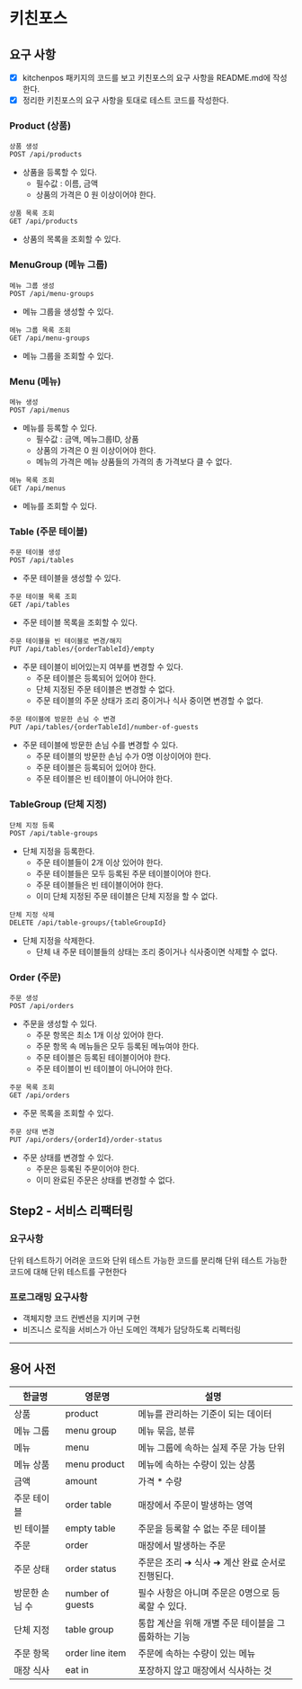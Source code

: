 # 키친포스

## 요구 사항

- [X] kitchenpos 패키지의 코드를 보고 키친포스의 요구 사항을 README.md에 작성한다.
- [X] 정리한 키친포스의 요구 사항을 토대로 테스트 코드를 작성한다.

### Product (상품)

```text
상품 생성
POST /api/products
```

- 상품을 등록할 수 있다.
  - 필수값 : 이름, 금액
  - 상품의 가격은 0 원 이상이어야 한다.

```text
상품 목록 조회
GET /api/products
```

- 상품의 목록을 조회할 수 있다.

### MenuGroup (메뉴 그룹)

```text
메뉴 그룹 생성
POST /api/menu-groups
```

- 메뉴 그룹을 생성할 수 있다.

```text
메뉴 그룹 목록 조회
GET /api/menu-groups
```

- 메뉴 그룹을 조회할 수 있다.


### Menu (메뉴)

```text
메뉴 생성
POST /api/menus
```

- 메뉴를 등록할 수 있다.
    - 필수값 : 금액, 메뉴그룹ID, 상품
    - 상품의 가격은 0 원 이상이어야 한다.
    - 메뉴의 가격은 메뉴 상품들의 가격의 총 가격보다 클 수 없다.

```text
메뉴 목록 조회
GET /api/menus
```

- 메뉴를 조회할 수 있다.

### Table (주문 테이블)

```text
주문 테이블 생성
POST /api/tables
```

- 주문 테이블을 생성할 수 있다.

```text
주문 테이블 목록 조회
GET /api/tables
```

- 주문 테이블 목록을 조회할 수 있다.

```text
주문 테이블을 빈 테이블로 변경/해지
PUT /api/tables/{orderTableId}/empty
```

- 주문 테이블이 비어있는지 여부를 변경할 수 있다.
  - 주문 테이블은 등록되어 있어야 한다.
  - 단체 지정된 주문 테이블은 변경할 수 없다.
  - 주문 테이블의 주문 상태가 조리 중이거나 식사 중이면 변경할 수 없다.

```text
주문 테이블에 방문한 손님 수 변경
PUT /api/tables/{orderTableId]/number-of-guests
```

- 주문 테이블에 방문한 손님 수를 변경할 수 있다.
  - 주문 테이블의 방문한 손님 수가 0명 이상이어야 한다.
  - 주문 테이블은 등록되어 있어야 한다.
  - 주문 테이블은 빈 테이블이 아니어야 한다.

### TableGroup (단체 지정)

```text
단체 지정 등록
POST /api/table-groups
```

- 단체 지정을 등록한다.
  - 주문 테이블들이 2개 이상 있어야 한다.
  - 주문 테이블들은 모두 등록된 주문 테이블이어야 한다.
  - 주문 테이블들은 빈 테이블이어야 한다.
  - 이미 단체 지정된 주문 테이블은 단체 지정을 할 수 없다.

```text
단체 지정 삭제
DELETE /api/table-groups/{tableGroupId}
```

- 단체 지정을 삭제한다.
  - 단체 내 주문 테이블들의 상태는 조리 중이거나 식사중이면 삭제할 수 없다.


### Order (주문)

```text
주문 생성
POST /api/orders
```

- 주문을 생성할 수 있다.
  - 주문 항목은 최소 1개 이상 있어야 한다.
  - 주문 항목 속 메뉴들은 모두 등록된 메뉴여야 한다.
  - 주문 테이블은 등록된 테이블이어야 한다.
  - 주문 테이블이 빈 테이블이 아니어야 한다.

```text
주문 목록 조회
GET /api/orders
```

- 주문 목록을 조회할 수 있다.

```text
주문 상태 변경
PUT /api/orders/{orderId}/order-status
```

- 주문 상태를 변경할 수 있다.
  - 주문은 등록된 주문이어야 한다.
  - 이미 완료된 주문은 상태를 변경할 수 없다.


## Step2 - 서비스 리팩터링

### 요구사항

단위 테스트하기 어려운 코드와 단위 테스트 가능한 코드를 분리해 단위 테스트 가능한 코드에 대해 단위 테스트를 구현한다

### 프로그래밍 요구사항

- 객체지향 코드 컨벤션을 지키며 구현
- 비즈니스 로직을 서비스가 아닌 도메인 객체가 담당하도록 리펙터링

---

## 용어 사전

| 한글명 | 영문명 | 설명 |
| --- | --- | --- |
| 상품 | product | 메뉴를 관리하는 기준이 되는 데이터 |
| 메뉴 그룹 | menu group | 메뉴 묶음, 분류 |
| 메뉴 | menu | 메뉴 그룹에 속하는 실제 주문 가능 단위 |
| 메뉴 상품 | menu product | 메뉴에 속하는 수량이 있는 상품 |
| 금액 | amount | 가격 * 수량 |
| 주문 테이블 | order table | 매장에서 주문이 발생하는 영역 |
| 빈 테이블 | empty table | 주문을 등록할 수 없는 주문 테이블 |
| 주문 | order | 매장에서 발생하는 주문 |
| 주문 상태 | order status | 주문은 조리 ➜ 식사 ➜ 계산 완료 순서로 진행된다. |
| 방문한 손님 수 | number of guests | 필수 사항은 아니며 주문은 0명으로 등록할 수 있다. |
| 단체 지정 | table group | 통합 계산을 위해 개별 주문 테이블을 그룹화하는 기능 |
| 주문 항목 | order line item | 주문에 속하는 수량이 있는 메뉴 |
| 매장 식사 | eat in | 포장하지 않고 매장에서 식사하는 것 |
